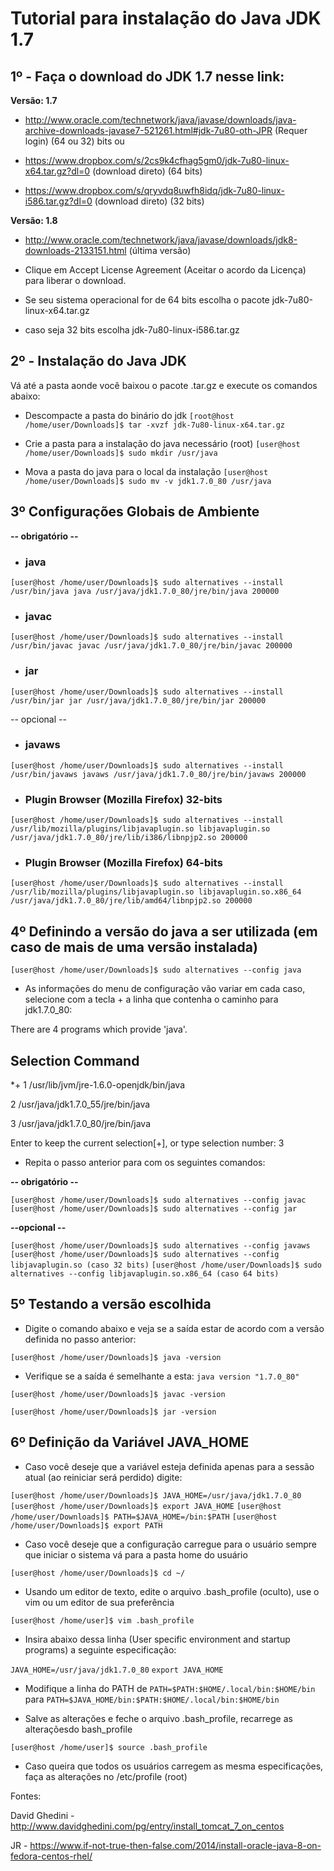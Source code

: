 # Tutorial para instalação do Java JDK 1.7

## 1º - Faça o download do JDK 1.7 nesse link:

**Versão: 1.7**

* http://www.oracle.com/technetwork/java/javase/downloads/java-archive-downloads-javase7-521261.html#jdk-7u80-oth-JPR (Requer login) (64 ou 32) bits
ou
* https://www.dropbox.com/s/2cs9k4cfhag5gm0/jdk-7u80-linux-x64.tar.gz?dl=0 (download direto) (64 bits)

* https://www.dropbox.com/s/qryvdq8uwfh8idq/jdk-7u80-linux-i586.tar.gz?dl=0 (download direto) (32 bits)

**Versão: 1.8**

* http://www.oracle.com/technetwork/java/javase/downloads/jdk8-downloads-2133151.html (última versão)

* Clique em Accept License Agreement (Aceitar o acordo da Licença) para liberar o download.
  
* Se seu sistema operacional for de 64 bits
escolha o pacote jdk-7u80-linux-x64.tar.gz

* caso seja 32 bits 
escolha jdk-7u80-linux-i586.tar.gz

## 2º - Instalação do Java JDK

Vá até a pasta aonde você baixou o pacote .tar.gz e execute os comandos abaixo:

* Descompacte a pasta do binário do jdk
```[root@host /home/user/Downloads]$ tar -xvzf jdk-7u80-linux-x64.tar.gz```

* Crie a pasta para a instalação do java necessário (root)
```[user@host /home/user/Downloads]$ sudo mkdir /usr/java```

* Mova a pasta do java para o local da instalação
```[user@host /home/user/Downloads]$ sudo mv -v jdk1.7.0_80 /usr/java```

## 3º Configurações Globais de Ambiente

**-- obrigatório --**

* ### java
```[user@host /home/user/Downloads]$ sudo alternatives --install /usr/bin/java java /usr/java/jdk1.7.0_80/jre/bin/java 200000```


* ### javac
```[user@host /home/user/Downloads]$ sudo alternatives --install /usr/bin/javac javac /usr/java/jdk1.7.0_80/jre/bin/javac 200000```


* ### jar
```[user@host /home/user/Downloads]$ sudo alternatives --install /usr/bin/jar jar /usr/java/jdk1.7.0_80/jre/bin/jar 200000```

-- opcional --

* ### javaws
```[user@host /home/user/Downloads]$ sudo alternatives --install /usr/bin/javaws javaws /usr/java/jdk1.7.0_80/jre/bin/javaws 200000```

* ### Plugin Browser (Mozilla Firefox) 32-bits
```[user@host /home/user/Downloads]$ sudo alternatives --install /usr/lib/mozilla/plugins/libjavaplugin.so libjavaplugin.so /usr/java/jdk1.7.0_80/jre/lib/i386/libnpjp2.so 200000```

* ### Plugin Browser (Mozilla Firefox) 64-bits
```[user@host /home/user/Downloads]$ sudo alternatives --install /usr/lib/mozilla/plugins/libjavaplugin.so libjavaplugin.so.x86_64 /usr/java/jdk1.7.0_80/jre/lib/amd64/libnpjp2.so 200000```


## 4º Definindo a versão do java a ser utilizada (em caso de mais de uma versão instalada)

```[user@host /home/user/Downloads]$ sudo alternatives --config java```

* As informações do menu de configuração vão variar em cada caso, selecione com a tecla + a linha que contenha o caminho para jdk1.7.0_80:

There are 4 programs which provide 'java'.

  Selection    Command
-----------------------------------------------
*+ 1         /usr/lib/jvm/jre-1.6.0-openjdk/bin/java

   2         /usr/java/jdk1.7.0_55/jre/bin/java
   
   3         /usr/java/jdk1.7.0_80/jre/bin/java

Enter to keep the current selection[+], or type selection number: 3

* Repita o passo anterior para com os seguintes comandos:

**-- obrigatório --**

```[user@host /home/user/Downloads]$ sudo alternatives --config javac```
```[user@host /home/user/Downloads]$ sudo alternatives --config jar```

**--opcional --**

```[user@host /home/user/Downloads]$ sudo alternatives --config javaws```
```[user@host /home/user/Downloads]$ sudo alternatives --config libjavaplugin.so (caso 32 bits)```
```[user@host /home/user/Downloads]$ sudo alternatives --config libjavaplugin.so.x86_64 (caso 64 bits)```

## 5º Testando a versão escolhida

* Digite o comando abaixo e veja se a saída estar de acordo com a versão definida no passo anterior:

```[user@host /home/user/Downloads]$ java -version```

* Verifique se a saída é semelhante a esta:
```java version "1.7.0_80"```

```[user@host /home/user/Downloads]$ javac -version```

```[user@host /home/user/Downloads]$ jar -version```

## 6º Definição da Variável JAVA_HOME 

* Caso você deseje que a variável esteja definida apenas para a sessão atual (ao reiniciar será perdido) digite:

```[user@host /home/user/Downloads]$ JAVA_HOME=/usr/java/jdk1.7.0_80```
```[user@host /home/user/Downloads]$ export JAVA_HOME```
```[user@host /home/user/Downloads]$ PATH=$JAVA_HOME=/bin:$PATH```
```[user@host /home/user/Downloads]$ export PATH```

* Caso você deseje que a configuração carregue para o usuário sempre que iniciar o sistema vá para a pasta home do usuário

```[user@host /home/user/Downloads]$ cd ~/```

* Usando um editor de texto, edite o arquivo .bash_profile (oculto), use o vim ou um editor de sua preferência 

```[user@host /home/user]$ vim .bash_profile```

* Insira abaixo dessa linha (User specific environment and startup programs) a seguinte especificação:

```JAVA_HOME=/usr/java/jdk1.7.0_80```
```export JAVA_HOME```

* Modifique a linha do PATH de ```PATH=$PATH:$HOME/.local/bin:$HOME/bin``` para ```PATH=$JAVA_HOME/bin:$PATH:$HOME/.local/bin:$HOME/bin```

* Salve as alterações e feche o arquivo .bash_profile, recarrege as alteraçõesdo bash_profile

```[user@host /home/user]$ source .bash_profile```

* Caso queira que todos os usuários carregem as mesma especificações, faça as alterações no /etc/profile (root)

Fontes:

David Ghedini - http://www.davidghedini.com/pg/entry/install_tomcat_7_on_centos

JR - https://www.if-not-true-then-false.com/2014/install-oracle-java-8-on-fedora-centos-rhel/
